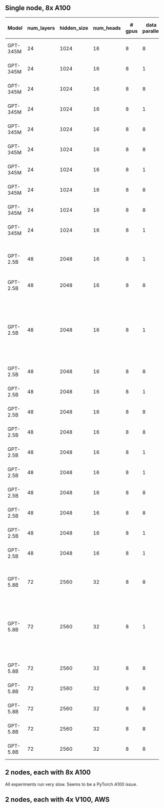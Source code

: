 ##  Single node, 8x A100


| Model    | num\_layers | hidden\_size | num\_heads | \# gpus | data parallel | model parallel | ZeRO Stage | CPU Offload | Max Global BSZ               | time/it (ms) | Throughput (samples/sec) | GPU0 Memory Usage   | GPU1 Memory Usage   | GPU2 Memory Usage   | GPU3 Memory Usage   | GPU4 Memory Usage   | GPU5 Memory Usage   | GPU6 Memory Usage   | GPU7 Memory Usage   | Notes                                                                 |
| -------- | ----------- | ------------ | ---------- | ------- | ------------- | -------------- | ---------- | ----------- | ---------------------------- | ------------ | ------------------------ | ------------------- | ------------------- | ------------------- | ------------------- | ------------------- | ------------------- | ------------------- | ------------------- | --------------------------------------------------------------------- |
| GPT-345M | 24          | 1024         | 16         | 8       | 8             | 1              | 0          | No          | 256                          | 1658.238935  | 154.3806472              | 30760MiB / 40537MiB | 31192MiB / 40537MiB | 31192MiB / 40537MiB | 31192MiB / 40537MiB | 31192MiB / 40537MiB | 31192MiB / 40537MiB | 31192MiB / 40537MiB | 30760MiB / 40537MiB |                                                                       |
| GPT-345M | 24          | 1024         | 16         | 8       | 1             | 8              | 0          | No          | 128                          | 1541.9       | 83.01446268              | 28664MiB / 40537MiB | 28952MiB / 40537MiB | 28952MiB / 40537MiB | 28952MiB / 40537MiB | 29208MiB / 40537MiB | 28696MiB / 40537MiB | 28952MiB / 40537MiB | 28152MiB / 40537MiB |                                                                       |
| GPT-345M | 24          | 1024         | 16         | 8       | 8             | 1              | 1          | No          | 512                          | 3330.348869  | 153.7376474              | 35786MiB / 40537MiB | 36074MiB / 40537MiB | 36074MiB / 40537MiB | 36074MiB / 40537MiB | 36074MiB / 40537MiB | 36074MiB / 40537MiB | 36074MiB / 40537MiB | 35786MiB / 40537MiB |                                                                       |
| GPT-345M | 24          | 1024         | 16         | 8       | 1             | 8              | 1          | No          | 128                          | 1529.87937   | 83.66672726              | 28898MiB / 40537MiB | 28930MiB / 40537MiB | 29442MiB / 40537MiB | 29186MiB / 40537MiB | 29186MiB / 40537MiB | 29186MiB / 40537MiB | 28930MiB / 40537MiB | 29154MiB / 40537MiB |                                                                       |
| GPT-345M | 24          | 1024         | 16         | 8       | 8             | 1              | 2          | No          | 512                          | 3274.954827  | 156.3380343              | 35666MiB / 40537MiB | 35954MiB / 40537MiB | 35954MiB / 40537MiB | 35954MiB / 40537MiB | 35954MiB / 40537MiB | 35954MiB / 40537MiB | 35954MiB / 40537MiB | 35666MiB / 40537MiB |                                                                       |
| GPT-345M | 24          | 1024         | 16         | 8       | 8             | 1              | 2          | Yes         | 512                          | 3915.7       | 130.7556759              | 35360MiB / 40537MiB | 35614MiB / 40537MiB | 35384MiB / 40537MiB | 35364MiB / 40537MiB | 35384MiB / 40537MiB | 35368MiB / 40537MiB | 35394MiB / 40537MiB | 35052MiB / 40537MiB |                                                                       |
| GPT-345M | 24          | 1024         | 16         | 8       | 1             | 8              | 2          | No          | 128                          | 1520.643019  | 84.17491706              | 28468MiB / 40537MiB | 29012MiB / 40537MiB | 28756MiB / 40537MiB | 28756MiB / 40537MiB | 29012MiB / 40537MiB | 28500MiB / 40537MiB | 28500MiB / 40537MiB | 28212MiB / 40537MiB |                                                                       |
| GPT-345M | 24          | 1024         | 16         | 8       | 8             | 1              | 3          | No          | 512                          | 3031.7       | 168.8821453              | 34692Mib / 40537MiB | 34980Mib / 40537MiB | 34980Mib / 40537MiB | 34980Mib / 40537MiB | 34980Mib / 40537MiB | 34980Mib / 40537MiB | 34980Mib / 40537MiB | 34672Mib / 40537MiB |                                                                       |
| GPT-345M | 24          | 1024         | 16         | 8       | 8             | 1              | 3          | Yes         | 512                          | 3497         | 146.4112096              | 34226MiB / 40537MiB | 34494MiB / 40537MiB | 34494MiB / 40537MiB | 34514MiB / 40537MiB | 34514MiB / 40537MiB | 34514MiB / 40537MiB | 34514MiB / 40537MiB | 34226MiB / 40537MiB |                                                                       |
| GPT-345M | 24          | 1024         | 16         | 8       | 1             | 8              | 3          | No          | 256                          | 2857.654341  | 89.58396274              | 38930MiB / 40537MiB | 39218MiB / 40537MiB | 39218MiB / 40537MiB | 39218MiB / 40537MiB | 39218MiB / 40537MiB | 39218MiB / 40537MiB | 39218MiB / 40537MiB | 38930MiB / 40537MiB |                                                                       |
|          |             |              |            |         |               |                |            |             |                              |              |                          |                     |                     |                     |                     |                     |                     |                     |                     |                                                                       |
|          |             |              |            |         |               |                |            |             |                              |              |                          |                     |                     |                     |                     |                     |                     |                     |                     |                                                                       |
|          |             |              |            |         |               |                |            |             |                              |              |                          |                     |                     |                     |                     |                     |                     |                     |                     |                                                                       |
| GPT-2.5B | 48          | 2048         | 16         | 8       | 1             | 1              | 0          | No          | Cannot even initialize model |              | #VALUE!                  |                     |                     |                     |                     |                     |                     |                     |                     |                                                                       |
| GPT-2.5B | 48          | 2048         | 16         | 8       | 8             | 1              | 0          | No          | Cannot even initialize model |              |                          |                     |                     |                     |                     |                     |                     |                     |                     |                                                                       |
| GPT-2.5B | 48          | 2048         | 16         | 8       | 1             | 8              | 0          | No          | 32                           | 1490.771178  | 21.46540023              | 28312MiB / 40537MiB | 28620MiB / 40537MiB | 28728MiB / 40537MiB | 28836MiB / 40537MiB | 28620MiB / 40537MiB | 28600MiB / 40537MiB | 28856MiB / 40537MiB | 28332MiB / 40537MiB | if batch size = 64, it gives CUDA Out of Memory on the 23rd iteration |
| GPT-2.5B | 48          | 2048         | 16         | 8       | 8             | 1              | 1          | No          | 256                          | 5598         | 45.73061808              | 35052MiB / 40537MiB | 35340MiB / 40537MiB | 35340MiB / 40537MiB | 35340MiB / 40537MiB | 35340MiB / 40537MiB | 35340MiB / 40537MiB | 35340MiB / 40537MiB | 35052MiB / 40537MiB |                                                                       |
| GPT-2.5B | 48          | 2048         | 16         | 8       | 1             | 8              | 1          | No          | 32                           | 1473.506966  | 21.71689767              | 27690MiB / 40537MiB | 27978MiB / 40537MiB | 27978MiB / 40537MiB | 27978MiB / 40537MiB | 27978MiB / 40537MiB | 27978MiB / 40537MiB | 27978MiB / 40537MiB | 27690MiB / 40537MiB |                                                                       |
| GPT-2.5B | 48          | 2048         | 16         | 8       | 8             | 1              | 2          | No          | 256                          | 6046.7       | 42.33714257              | 36444MiB / 40537MiB | 36732MiB / 40537MiB | 36732MiB / 40537MiB | 36732MiB / 40537MiB | 36732MiB / 40537MiB | 36732MiB / 40537MiB | 36732MiB / 40537MiB | 36444MiB / 40537MiB |                                                                       |
| GPT-2.5B | 48          | 2048         | 16         | 8       | 8             | 1              | 2          | Yes         | 256                          | 7277.5       | 35.17691515              | 33864MiB / 40537MiB | 33498MiB / 40537MiB | 33374MiB / 40537MiB | 33410MiB / 40537MiB | 33382MiB / 40537MiB | 33514MiB / 40537MiB | 33390MiB / 40537MiB | 33010MiB / 40537MiB |                                                                       |
| GPT-2.5B | 48          | 2048         | 16         | 8       | 1             | 8              | 2          | No          | 32                           | 1473.919261  | 21.71082287              | 27124MiB / 40537MiB | 27748MiB / 40537MiB | 27476MiB / 40537MiB | 27412MiB / 40537MiB | 27284MiB / 40537MiB | 27476MiB / 40537MiB | 27412MiB / 40537MiB | 27188MiB / 40537MiB |                                                                       |
| GPT-2.5B | 48          | 2048         | 16         | 8       | 1             | 8              | 2          | Yes         | 32                           | 2458.136997  | 13.01798884              | 25032MiB / 40537MiB | 25266MiB / 40537MiB | 25380MiB / 40537MiB | 25320MiB / 40537MiB | 25320MiB / 40537MiB | 25320MiB / 40537MiB | 25478MiB / 40537MiB | 25062MiB / 40537MiB |                                                                       |
| GPT-2.5B | 48          | 2048         | 16         | 8       | 8             | 1              | 3          | No          | 256                          | 5714.8       | 44.79596836              | 33638MiB / 40537MiB | 33926MiB / 40537MiB | 33926MiB / 40537MiB | 33946MiB / 40537MiB | 33946MiB / 40537MiB | 33946MiB / 40537MiB | 33926MiB / 40537MiB | 33658MiB / 40537MiB |                                                                       |
| GPT-2.5B | 48          | 2048         | 16         | 8       | 8             | 1              | 3          | Yes         | 512                          | 11438.7      | 44.76033116              | 37040MiB / 40537MiB | 37328MiB / 40537MiB | 37328MiB / 40537MiB | 37328MiB / 40537MiB | 37348MiB / 40537MiB | 37328MiB / 40537MiB | 37348MiB / 40537MiB | 37040MiB / 40537MiB |                                                                       |
| GPT-2.5B | 48          | 2048         | 16         | 8       | 1             | 8              | 3          | No          | 64                           | 1911.53      | 33.48103352              | 27012MiB / 40537MiB | 27300MiB / 40537MiB | 27300MiB / 40537MiB | 27300MiB / 40537MiB | 27300MiB / 40537MiB | 27300MiB / 40537MiB | 27300MiB / 40537MiB | 27012MiB / 40537MiB |                                                                       |
| GPT-2.5B | 48          | 2048         | 16         | 8       | 1             | 8              | 3          | Yes         | 128                          | 6524.8       | 19.61745954              | 40240MiB / 40537MiB | 40528MiB / 40537MiB | 40528MiB / 40537MiB | 40528MiB / 40537MiB | 40528MiB / 40537MiB | 40528MiB / 40537MiB | 40528MiB / 40537MiB | 40240MiB / 40537MiB |                                                                       |
|          |             |              |            |         |               |                |            |             |                              |              |                          |                     |                     |                     |                     |                     |                     |                     |                     |                                                                       |
|          |             |              |            |         |               |                |            |             |                              |              |                          |                     |                     |                     |                     |                     |                     |                     |                     |                                                                       |
|          |             |              |            |         |               |                |            |             |                              |              |                          |                     |                     |                     |                     |                     |                     |                     |                     |                                                                       |
| GPT-5.8B | 72          | 2560         | 32         | 8       | 8             | 1              | 0          | No          | Cannot even initialize model |              | #VALUE!                  |                     |                     |                     |                     |                     |                     |                     |                     |                                                                       |
| GPT-5.8B | 72          | 2560         | 32         | 8       | 1             | 8              | 0          | No          | 16                           | 1691.711626  | 9.457876719              | 36738MiB / 40537MiB | 36978MiB / 40537MiB | 37170MiB / 40537MiB | 36724MiB / 40537MiB | 36948MiB / 40537MiB | 36720MiB / 40537MiB | 37134MiB / 40537MiB | 37034MiB / 40537Mi  | if batch size = 32, it gives CUDA Out of Memory on the 25th iteration |
| GPT-5.8B | 72          | 2560         | 32         | 8       | 8             | 1              | 1          | No          | 64                           | 4557.5       | 14.04278662              | 39668MiB / 40537MiB | 39490MiB / 40537MiB | 38680MiB / 40537MiB | 38680MiB / 40537MiB | 39160MiB / 40537MiB | 40504MiB / 40537MiB | 39160MiB / 40537MiB | 35068MiB / 40537MiB |                                                                       |
| GPT-5.8B | 72          | 2560         | 32         | 8       | 8             | 1              | 2          | No          | 128                          | 6799.7       | 18.8243599               | 36816MiB / 40537MiB | 37104MiB / 40537MiB | 37104MiB / 40537MiB | 37104MiB / 40537MiB | 37104MiB / 40537MiB | 37104MiB / 40537MiB | 37104MiB / 40537MiB | 36816MiB / 40537MiB |                                                                       |
| GPT-5.8B | 72          | 2560         | 32         | 8       | 8             | 1              | 2          | Yes         | 128                          | 10328.5      | 12.39289345              | 29602MiB / 40537MiB | 29056MiB / 40537MiB | 29592MiB / 40537MiB | 30542MiB / 40537MiB | 32000MiB / 40537MiB | 32514MiB / 40537MiB | 32154MiB / 40537MiB | 40444MiB / 40537MiB |                                                                       |
| GPT-5.8B | 72          | 2560         | 32         | 8       | 8             | 1              | 3          | No          | 128                          | 6960.5       | 18.38948351              | 40366MiB / 40537MiB | 30666MiB / 40537MiB | 30666MiB / 40537MiB | 30666MiB / 40537MiB | 30666MiB / 40537MiB | 30666MiB / 40537MiB | 30666MiB / 40537MiB | 40366MiB / 40537MiB |                                                                       |
| GPT-5.8B | 72          | 2560         | 32         | 8       | 8             | 1              | 3          | Yes         | 256                          | 15385.4      | 16.6391514               | 33480MiB / 40537MiB | 33768MiB / 40537MiB | 33768MiB / 40537MiB | 33768MiB / 40537MiB | 33768MiB / 40537MiB | 33768MiB / 40537MiB | 33768MiB / 40537MiB | 33480MiB / 40537MiB |


## 2 nodes, each with 8x A100
All experiments run very slow. Seems to be a PyTorch A100 issue.


## 2 nodes, each with 4x V100, AWS
